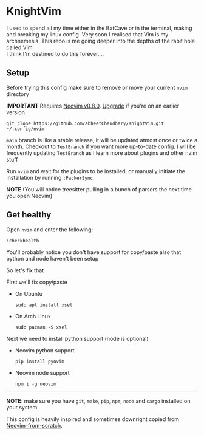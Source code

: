 # KnightVim

I used to spend all my time either in the BatCave or in the terminal, making and breaking my linux config. Very soon I realised that Vim is my archnemesis.
This repo is me going deeper into the depths of the rabit hole called Vim.<br />
I think I'm destined to do this forever....

## Setup

Before trying this config make sure to remove or move your current `nvim` directory

**IMPORTANT** Requires [Neovim v0.8.0](https://github.com/neovim/neovim/releases).  [Upgrade](#upgrade-to-latest-release) if you're on an earlier version. 
```
git clone https://github.com/abheetChaudhary/KnightVim.git ~/.config/nvim
```
`main` branch is like a stable release,  it will be updated atmost once or twice a month. Checkout to `TestBranch` if you want more up-to-date config. I will be frequently updating `TestBranch` as I learn more about plugins and other nvim stuff

Run `nvim` and wait for the plugins to be installed,  or manually initiate the installation by running `:PackerSync`.

**NOTE** (You will notice treesitter pulling in a bunch of parsers the next time you open Neovim) 


## Get healthy

Open `nvim` and enter the following:

```
:checkhealth
```

You'll probably notice you don't have support for copy/paste also that python and node haven't been setup

So let's fix that

First we'll fix copy/paste

- On Ubuntu

  ```
  sudo apt install xsel
  ```

- On Arch Linux

  ```
  sudo pacman -S xsel
  ```

Next we need to install python support (node is optional)

- Neovim python support

  ```
  pip install pynvim
  ```

- Neovim node support

  ```
  npm i -g neovim
  ```
---

**NOTE**: make sure you have `git`, `make`, `pip`, `npm`, `node` and `cargo` installed on your system.

This config is heavily inspired and sometimes downright copied from [Neovim-from-scratch](https://github.com/LunarVim/Neovim-from-scratch).

